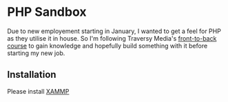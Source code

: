 # PHP Sandbox

Due to new employement starting in January, I wanted to get a feel for PHP as they utilise it in house. So I'm following Traversy Media's [front-to-back course](https://www.youtube.com/watch?v=oJbfyzaA2QA&list=PLillGF-Rfqbap2IB6ZS4BBBcYPagAjpjn) to gain knowledge and hopefully build something with it before starting my new job.

## Installation
Please install [XAMMP](https://www.apachefriends.org/download.html)
